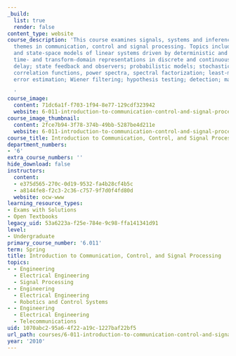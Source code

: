 ```yaml
---
_build:
  list: true
  render: false
content_type: website
course_description: 'This course examines signals, systems and inference as unifying
  themes in communication, control and signal processing. Topics include input-output
  and state-space models of linear systems driven by deterministic and random signals;
  time- and transform-domain representations in discrete and continuous time; group
  delay; state feedback and observers; probabilistic models; stochastic processes,
  correlation functions, power spectra, spectral factorization; least-mean square
  error estimation; Wiener filtering; hypothesis testing; detection; matched filters.

  '
course_image:
  content: 71dc6a1f-f703-1f94-8e77-129cdf323942
  website: 6-011-introduction-to-communication-control-and-signal-processing-spring-2010
course_image_thumbnail:
  content: 2fce7b94-3f78-374b-49bb-5287be4d211e
  website: 6-011-introduction-to-communication-control-and-signal-processing-spring-2010
course_title: Introduction to Communication, Control, and Signal Processing
department_numbers:
- '6'
extra_course_numbers: ''
hide_download: false
instructors:
  content:
  - e375d565-270c-0d19-9532-fa4b28cf4b5c
  - a8144fe8-f2c3-2c36-c757-9f7d0f4fd80d
  website: ocw-www
learning_resource_types:
- Exams with Solutions
- Open Textbooks
legacy_uid: 53a6223a-f25e-784e-9c98-ffa141341d91
level:
- Undergraduate
primary_course_number: '6.011'
term: Spring
title: Introduction to Communication, Control, and Signal Processing
topics:
- - Engineering
  - Electrical Engineering
  - Signal Processing
- - Engineering
  - Electrical Engineering
  - Robotics and Control Systems
- - Engineering
  - Electrical Engineering
  - Telecommunications
uid: 1070abc2-95a6-4f22-a19c-1227baf22bf5
url_path: courses/6-011-introduction-to-communication-control-and-signal-processing-spring-2010
year: '2010'
---
```

